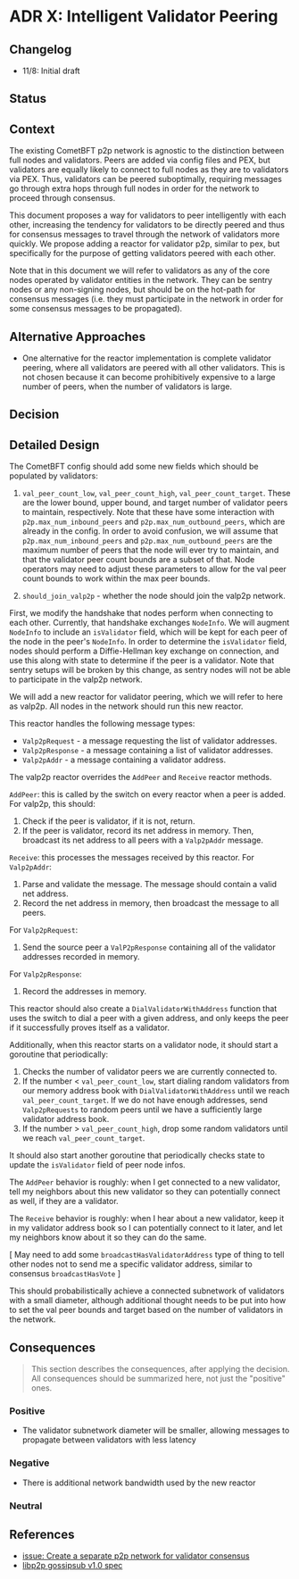 
# ADR X: Intelligent Validator Peering

## Changelog

- 11/8: Initial draft

## Status

## Context

The existing CometBFT p2p network is agnostic to the distinction between full nodes and validators. Peers are added via config files and PEX, but validators are equally likely to connect to full nodes as they are to validators via PEX. Thus, validators can be peered suboptimally, requiring messages go through extra hops through full nodes in order for the network to proceed through consensus.

This document proposes a way for validators to peer intelligently with each other, increasing the tendency for validators to be directly peered and thus for consensus messages to travel through the network of validators more quickly. We propose adding a reactor for validator p2p, similar to pex, but specifically for the purpose of getting validators peered with each other.

Note that in this document we will refer to validators as any of the core nodes operated by validator entities in the network. They can be sentry nodes or any non-signing nodes, but should be on the hot-path for consensus messages (i.e. they must participate in the network in order for some consensus messages to be propagated).

## Alternative Approaches

- One alternative for the reactor implementation is complete validator peering, where all validators are peered with all other validators. This is not chosen because it can become prohibitively expensive to a large number of peers, when the number of validators is large.


## Decision

## Detailed Design

The CometBFT config should add some new fields which should be populated by validators:

1.  `val_peer_count_low`, `val_peer_count_high`, `val_peer_count_target`. These are the lower bound, upper bound, and target number of validator peers to maintain, respectively. Note that these have some interaction with `p2p.max_num_inbound_peers` and `p2p.max_num_outbound_peers`, which are already in the config. In order to avoid confusion, we will assume that `p2p.max_num_inbound_peers` and `p2p.max_num_outbound_peers` are the maximum number of peers that the node will ever try to maintain, and that the validator peer count bounds are a subset of that. Node operators may need to adjust these parameters to allow for the val peer count bounds to work within the max peer bounds.

2.  `should_join_valp2p` - whether the node should join the valp2p network.

First, we modify the handshake that nodes perform when connecting to each other. Currently, that handshake exchanges `NodeInfo`. We will augment `NodeInfo` to include an `isValidator` field, which will be kept for each peer of the node in the peer's `NodeInfo`. In order to determine the `isValidator` field, nodes should
perform a Diffie-Hellman key exchange on connection, and use this along with state to determine if the peer is a validator.
Note that sentry setups will be broken by this change, as sentry nodes will not be able to participate in the valp2p network.

We will add a new reactor for validator peering, which we will refer to here as valp2p. All nodes in the network should run this new reactor.

This reactor handles the following message types:
-  `Valp2pRequest` - a message requesting the list of validator addresses.
-  `Valp2pResponse` - a message containing a list of validator addresses.
-  `Valp2pAddr` - a message containing a validator address.

The valp2p reactor overrides the `AddPeer` and `Receive` reactor methods.

`AddPeer`: this is called by the switch on every reactor when a peer is added. For valp2p, this should:
1. Check if the peer is validator, if it is not, return.
2. If the peer is validator, record its net address in memory. Then, broadcast its net address to all peers with a `Valp2pAddr` message.

`Receive`: this processes the messages received by this reactor.
For `Valp2pAddr`:
1. Parse and validate the message. The message should contain a valid net address.
2. Record the net address in memory, then broadcast the message to all peers.

For `Valp2pRequest`:
1. Send the source peer a `ValP2pResponse` containing all of the validator addresses recorded in memory.

For `Valp2pResponse`:
1. Record the addresses in memory.

This reactor should also create a `DialValidatorWithAddress` function that uses the switch to dial a peer with a given address, and only keeps the peer if it successfully proves itself as a validator.

Additionally, when this reactor starts on a validator node, it should start a goroutine that periodically:

1. Checks the number of validator peers we are currently connected to.
2. If the number < `val_peer_count_low`, start dialing random validators from our memory address book with `DialValidatorWithAddress` until we reach `val_peer_count_target`. If we do not have enough addresses, send `Valp2pRequests` to random peers until we have a sufficiently large validator address book.
3. If the number > `val_peer_count_high`, drop some random validators until we reach `val_peer_count_target`.

It should also start another goroutine that periodically checks state to update the `isValidator` field of peer node infos.

The `AddPeer` behavior is roughly: when I get connected to a new validator, tell my neighbors about this new validator so they can potentially connect as well, if they are a validator.

The `Receive` behavior is roughly: when I hear about a new validator, keep it in my validator address book so I can potentially connect to it later, and let my neighbors know about it so they can do the same.

[ May need to add some `broadcastHasValidatorAddress` type of thing to tell other nodes not to send me a specific validator address, similar to consensus `broadcastHasVote` ]

This should probabilistically achieve a connected subnetwork of validators with a small diameter, although additional thought needs to be put into how to set the val peer bounds and target based on the number of validators in the network.

## Consequences

> This section describes the consequences, after applying the decision. All
> consequences should be summarized here, not just the "positive" ones.

### Positive
- The validator subnetwork diameter will be smaller, allowing messages to propagate between validators with less latency

### Negative
- There is additional network bandwidth used by the new reactor

### Neutral

## References

- [issue: Create a separate p2p network for validator consensus](https://github.com/skip-mev/cometbft/issues/5)
- [libp2p gossipsub v1.0 spec](https://github.com/libp2p/specs/blob/master/pubsub/gossipsub/gossipsub-v1.0.md)